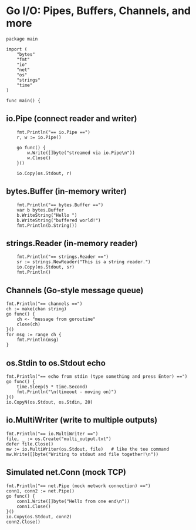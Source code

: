 # Go I/O: Pipes, Buffers, Channels, and more

```
package main

import (
    "bytes"
    "fmt"
    "io"
    "net"
    "os"
    "strings"
    "time"
)

func main() {

```

## io.Pipe (connect reader and writer)
```
    fmt.Println("== io.Pipe ==")
    r, w := io.Pipe()

    go func() {
        w.Write([]byte("streamed via io.Pipe\n"))
        w.Close()
    }()

    io.Copy(os.Stdout, r)
```

## bytes.Buffer (in-memory writer)
```
    fmt.Println("== bytes.Buffer ==")
    var b bytes.Buffer
    b.WriteString("Hello ")
    b.WriteString("buffered world!")
    fmt.Println(b.String())
```

## strings.Reader (in-memory reader)
```
    fmt.Println("== strings.Reader ==")
    sr := strings.NewReader("This is a string reader.")
    io.Copy(os.Stdout, sr)
    fmt.Println()
```

## Channels (Go-style message queue)
```
fmt.Println("== channels ==")
ch := make(chan string)
go func() {
    ch <- "message from goroutine"
    close(ch)
}()
for msg := range ch {
    fmt.Println(msg)
}
```

## os.Stdin to os.Stdout echo
```
fmt.Println("== echo from stdin (type something and press Enter) ==")
go func() {
    time.Sleep(5 * time.Second)
    fmt.Println("\n(timeout - moving on)")
}()
io.CopyN(os.Stdout, os.Stdin, 20)
```

## io.MultiWriter (write to multiple outputs)
```
fmt.Println("== io.MultiWriter ==")
file, _ := os.Create("multi_output.txt")
defer file.Close()
mw := io.MultiWriter(os.Stdout, file)   # like the tee command
mw.Write([]byte("Writing to stdout and file together!\n"))
```

## Simulated net.Conn (mock TCP)
```
fmt.Println("== net.Pipe (mock network connection) ==")
conn1, conn2 := net.Pipe()
go func() {
    conn1.Write([]byte("Hello from one end\n"))
    conn1.Close()
}()
io.Copy(os.Stdout, conn2)
conn2.Close()
```

